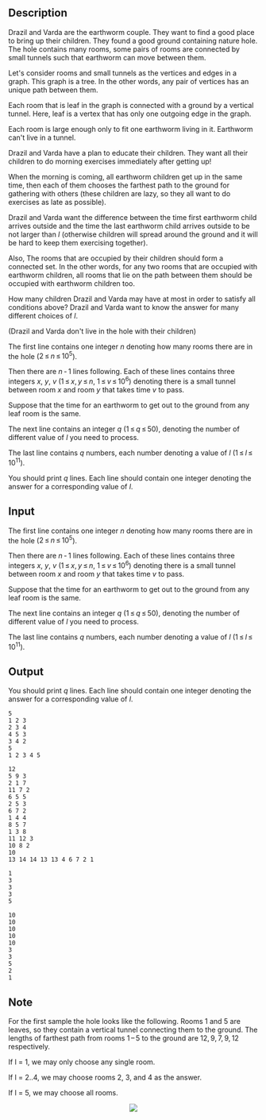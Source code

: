 ## Description

<div><p>Drazil and Varda are the earthworm couple. They want to find a good place to bring up their children. They found a good ground containing nature hole. The hole contains many rooms, some pairs of rooms are connected by small tunnels such that earthworm can move between them.</p><p>Let's consider rooms and small tunnels as the vertices and edges in a graph. This graph is a <span class="tex-font-style-underline">tree</span>. In the other words, any pair of vertices has an unique path between them.</p><p>Each room that is <span class="tex-font-style-underline">leaf</span> in the graph is connected with a ground by a vertical tunnel. Here, <span class="tex-font-style-underline">leaf</span> is a vertex that has only one outgoing edge in the graph.</p><p>Each room is large enough only to fit one earthworm living in it. Earthworm can't live in a tunnel.</p><p>Drazil and Varda have a plan to educate their children. They want all their children to do morning exercises immediately after getting up!</p><p>When the morning is coming, all earthworm children get up in the same time, then each of them chooses the <span class="tex-font-style-bf">farthest</span> path to the ground for gathering with others (these children are lazy, so they all want to do exercises as late as possible).</p><p>Drazil and Varda want the difference between the time first earthworm child arrives outside and the time the last earthworm child arrives outside to be not larger than <span class="tex-span"><i>l</i></span> (otherwise children will spread around the ground and it will be hard to keep them exercising together).</p><p>Also, The rooms that are occupied by their children should form a <span class="tex-font-style-underline">connected</span> set. In the other words, for any two rooms that are occupied with earthworm children, all rooms that lie on the path between them should be occupied with earthworm children too.</p><p>How many children Drazil and Varda may have at most in order to satisfy all conditions above? Drazil and Varda want to know the answer for many different choices of <span class="tex-span"><i>l</i></span>.</p><p>(Drazil and Varda don't live in the hole with their children)</p></div><div class="input-specification"><p>The first line contains one integer <span class="tex-span"><i>n</i></span> denoting how many rooms there are in the hole (<span class="tex-span">2 ≤ <i>n</i> ≤ 10<sup class="upper-index">5</sup></span>).</p><p>Then there are <span class="tex-span"><i>n</i> - 1</span> lines following. Each of these lines contains three integers <span class="tex-span"><i>x</i></span>, <span class="tex-span"><i>y</i></span>, <span class="tex-span"><i>v</i></span> (<span class="tex-span">1 ≤ <i>x</i>, <i>y</i> ≤ <i>n</i></span>, <span class="tex-span">1 ≤ <i>v</i> ≤ 10<sup class="upper-index">6</sup></span>) denoting there is a small tunnel between room <span class="tex-span"><i>x</i></span> and room <span class="tex-span"><i>y</i></span> that takes time <span class="tex-span"><i>v</i></span> to pass. </p><p>Suppose that the time for an earthworm to get out to the ground from any leaf room is the same.</p><p>The next line contains an integer <span class="tex-span"><i>q</i></span> (<span class="tex-span">1 ≤ <i>q</i> ≤ 50</span>), denoting the number of different value of <span class="tex-span"><i>l</i></span> you need to process.</p><p>The last line contains <span class="tex-span"><i>q</i></span> numbers, each number denoting a value of <span class="tex-span"><i>l</i></span> (<span class="tex-span">1 ≤ <i>l</i> ≤ 10<sup class="upper-index">11</sup></span>).</p></div><div class="output-specification"><p>You should print <span class="tex-span"><i>q</i></span> lines. Each line should contain one integer denoting the answer for a corresponding value of <span class="tex-span"><i>l</i></span>.</p></div>

## Input

<p>The first line contains one integer <span class="tex-span"><i>n</i></span> denoting how many rooms there are in the hole (<span class="tex-span">2 ≤ <i>n</i> ≤ 10<sup class="upper-index">5</sup></span>).</p><p>Then there are <span class="tex-span"><i>n</i> - 1</span> lines following. Each of these lines contains three integers <span class="tex-span"><i>x</i></span>, <span class="tex-span"><i>y</i></span>, <span class="tex-span"><i>v</i></span> (<span class="tex-span">1 ≤ <i>x</i>, <i>y</i> ≤ <i>n</i></span>, <span class="tex-span">1 ≤ <i>v</i> ≤ 10<sup class="upper-index">6</sup></span>) denoting there is a small tunnel between room <span class="tex-span"><i>x</i></span> and room <span class="tex-span"><i>y</i></span> that takes time <span class="tex-span"><i>v</i></span> to pass. </p><p>Suppose that the time for an earthworm to get out to the ground from any leaf room is the same.</p><p>The next line contains an integer <span class="tex-span"><i>q</i></span> (<span class="tex-span">1 ≤ <i>q</i> ≤ 50</span>), denoting the number of different value of <span class="tex-span"><i>l</i></span> you need to process.</p><p>The last line contains <span class="tex-span"><i>q</i></span> numbers, each number denoting a value of <span class="tex-span"><i>l</i></span> (<span class="tex-span">1 ≤ <i>l</i> ≤ 10<sup class="upper-index">11</sup></span>).</p>

## Output

<p>You should print <span class="tex-span"><i>q</i></span> lines. Each line should contain one integer denoting the answer for a corresponding value of <span class="tex-span"><i>l</i></span>.</p>





```input1
5
1 2 3
2 3 4
4 5 3
3 4 2
5
1 2 3 4 5

```




```input2
12
5 9 3
2 1 7
11 7 2
6 5 5
2 5 3
6 7 2
1 4 4
8 5 7
1 3 8
11 12 3
10 8 2
10
13 14 14 13 13 4 6 7 2 1

```




```output1
1
3
3
3
5

```




```output2
10
10
10
10
10
3
3
5
2
1

```



## Note

<p>For the first sample the hole looks like the following. Rooms 1 and 5 are leaves, so they contain a vertical tunnel connecting them to the ground. The lengths of farthest path from rooms <span class="tex-span">1 – 5</span> to the ground are <span class="tex-span">12, 9, 7, 9, 12</span> respectively. </p><p>If l = 1, we may only choose any single room. </p><p>If l = 2..4, we may choose rooms 2, 3, and 4 as the answer. </p><p>If l = 5, we may choose all rooms.</p><center><img class="tex-graphics" src="file://inQ7x8CK.png" style="max-width: 100.0%;max-height: 100.0%;"></center>
